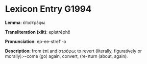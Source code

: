# Lexicon Entry G1994

**Lemma**: ἐπιστρέφω

**Transliteration (xlit)**: epistréphō

**Pronunciation**: ep-ee-stref'-o

**Description**:
from ἐπί and στρέφω; to revert (literally, figuratively or morally):--come (go) again, convert, (re-)turn (about, again).
